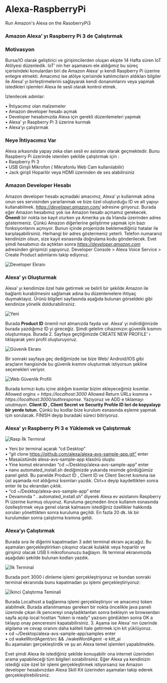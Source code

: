 # Alexa-RaspberryPi
Run Amazon's Alexa on the RasoberryPi3 
### Amazon Alexa’ yı Raspberry Pi 3 de Çalıştırmak
### Motivasyon

Bursa/IO olarak geliştirici ve girişimcilerden oluşan ekipte 14 Hafta süren IoT Atölyesi düzenledik. IoT’ nin her aşamasını ele aldığımız bu süreç içerisindeki konulardan biri de Amazon Alexa’ yı kendi Raspberry Pi üzerine entegre etmekti. Amacımız ise atölye içerisinde katılımcıların aldıkları bilgiler ile Alexa’ yı birleştirmelerini sağlayarak kendi donanımlarını veya yapmak istedikleri işlemleri Alexa ile sesli olarak kontrol etmek. 

İzlenilecek adımlar:<br/>

•	İhtiyacımız olan malzemeler<br/>
•	Amazon developer hesabı açmak<br/>
•	Developer hesabımızda Alexa için gerekli düzenlemeleri yapmak <br/>
•	Alexa’ yı Raspberry Pi 3 üzerine kurmak <br/>
•	Alexa’yı çalıştırmak <br/>

### Neye İhtiyacımız Var 

Alexa arkasında yapay zeka olan sesli ev asistanı olarak geçmektedir. Bunu Raspberry Pi üzerinde  istenilen şekilde çalıştırmak için : <br/>
•	Raspberry Pi 3 <br/> 
•	USB Girişli Mikrofon ( Mikrafonlu Web Cam kullanılabilir) <br/>
•	Jack girişli Hoparlör veya HDMI üzerinden de ses alabilirsiniz <br/>

### Amazon Developer Hesabı 
Amazon developer hesabı açmadaki amacımız, Alexa’ yı kullanmak adına onun ses servisinden yararlanmak ve bize özel oluşturduğu ID ve alt yapıyı kullanabilmek.
*https://developer.amazon.com/* adresine giriyoruz. Burada eğer Amazon hesabımız yok ise Amazon hesabı açmamız gerekecek. **Önemli** bir nokta ise kayıt olurken ya Amerika ya da İrlanda üzerinden adres göstermeniz. Çünkü Amazon diğerlerine geliştirme yapmak için bazı fonksiyonlarını açmıyor. Bunun içinde projenizde beklemediğiniz hatalar ile karşılaşabilirsiniz. Herhangi bir adres göstermeniz yeterli. Telefon numaranız kendinizin olsun, size kayıt esnasında doğrulama kodu gönderilecek.
Evet şimdi hesabımızı da açtıktan sonra *https://developer.amazon.com*  adresinden girişimizi yapıyoruz.  Developer Console > Alexa Voice Service > Create Product  adımlarını takip ediyoruz.

![Developer Ekranı](https://github.com/BahadirGLCK/Alexa-RaspberryPi/blob/master/images/1.jpg)

### Alexa’ yı Oluşturmak 

Alexa’ yı kendimize özel hale getirmek ve belirli bir şekilde Amazon ile bağlantı kurabilmesini sağlamak adına bu düzenlemelere ihtiyaç duymaktayız. Ürünü bilgileri sayfasında aşağıda bulunan görseldeki gibi kendinize yönelik doldurabilirsiniz. 

![Yeni](https://github.com/BahadirGLCK/Alexa-RaspberryPi/blob/master/images/2.jpg)

Burada **Product ID** önemli not almanızda fayda var. Alexa’ yı indirdiğimizde burada yazdığımız ID yi gireceğiz. 
Şimdi gelelim cihazımızın güvenlik kısmını oluşturmaya. Burada 2. Sayfaya geçtiğimizde CREATE NEW PROFILE' ı tıklayarak yeni profil oluşturuyoruz.

![Güvenik Ekranı](https://github.com/BahadirGLCK/Alexa-RaspberryPi/blob/master/images/3.jpg)

Bir sonraki sayfaya geç dediğimizde ise bize Web/ Android/IOS gibi araçların hangisinde bu güvenik kısmını oluşturmak istiyorsun şekline seçenekleri veriyor. 

![Web Güvenlik Profili](https://github.com/BahadirGLCK/Alexa-RaspberryPi/blob/master/images/4.jpg)

Burada kırmızı kutu içine aldığım kısımlar bizim ekleyeceğimiz kısımlar. Allowed orgins = *https://localhost:3000*  Allowed Return URLs kısmına = *https://localhost:3000/authresponse*.  Yazıyoruz ve ADD e tıklamayı unutmayın. 
**Client ID , Client Secret ve Security Profıle ID leri de kopyalayp bir yerde tutun.** Çünkü bu kodlar bize kurulum esnasında eşleme yapmak için sorulacak. 
FINISH deyip buradaki süreci bitiriyoruz.

### Alexa’ yı Raspberry Pi 3 e Yüklemek ve Çalıştırmak 

![Rasp İlk Terminal](https://github.com/BahadirGLCK/Alexa-RaspberryPi/blob/master/images/5.jpg)

•	Yeni bir terminal açarak    “cd Desktop” <br/>
•	“git clone https://github.com/alexa/alexa-avs-sample-app.git” enter <br/>
•	Masaüstünde alexa-avs-sample-app klasörü oluştu <br/>
•	Yine komut ekranından  “cd ~/Desktop/alexa-avs-sample-app” enter <br/>
•	nano automated_install.sh  dediğimizde yukarıda resimde gördüğümüz panel geldi. Bu panelde Product ID ,
Client ID ve Client Secret kısmına ise üst aşamada not aldığımız kısımları yazdık. Ctrl+x deyip kaydettikten sonra enter ile bu ekrandan çıktık. <br/>
•	“cd ~/Desktop/alexa-avs-sample-app”  enter <br/>
•	Devamında  “ . automated_install.sh” diyerek Alexa ev asistanını Raspberry Pi üzerine kurmuş oluyoruz. Kuruluma geçmeden önce kullanım esnasında özelleştirmek veya genel olarak kalmasını istediğiniz özellikler hakkında soruları yönelttikten sonra kuruluma geçildi. En fazla 20 dk. lık bir kurulumdan sonra çalıştırma kısmına geldi. <br/>

### Alexa’yı Çalıştırmak 
Burada sıra ile diğerini kapatmadan 3 adet terminal ekranı açacağız. Bu aşamaları gerçekleştirirken çıkışınız olacak kulaklık veya hoparlör ve girişiniz olacak USB li mikrofonunuzu bağlayın.
İlk terminal ekranımızda aşağıdaki şekilde bulunan kodları yazdık. 

![İlk Terminal](https://github.com/BahadirGLCK/Alexa-RaspberryPi/blob/master/images/6.jpg)

Burada  port 3000 i dinleme işlemi gerçekleştriyoruz ve bundan sonraki terminal ekranında bunu kapatmadan şu işlemi gerçekleştiriyoruz:

![İkinci Çalıştırma Teminali](https://github.com/BahadirGLCK/Alexa-RaspberryPi/blob/master/images/7.jpg)

Burada Localhost a bağlanma işlemi gerçekleştiriyor ve amacımız token alabilmek. Burada atlanılmaması gereken bir nokta öncelikle java paneli üzerinde çıkan ilk pencereyi onayladıktantan sonra bekleyin ve browserdan sayfa açılıp local hosttan “token is ready” yazısını gördükten sonra OK a tıklayıp onay penceresini kapatabilirsiniz. 
3. Aşama ise Alexa’ nın üzerinde algılama ve cevap oranını daha kaliteli hale getirmek için kit yüklüyoruz. <br/>
•	cd ~/Desktop/alexa-avs-sample-app/samples  enter <br/>
•	cd wakeWordAgent/src && ./wakeWordAgent -e kitt_ai <br/>
Bu aşamaları gerçekleştirdik ve şu an Alexa temel işlemleri yapabilmekte.

Evet şimdi Alexa ile istediğiniz şekilde konuşabilir ona internet üzerinden arama yapabileceği tüm bilgileri sorabilirsiniz. Eğer Alexa ya kendinizin istediği size özel bir işlemi gerçekleştirmek istiyorsanız ise Amazon developer hesabınızdan Alexa Skill Kit üzerinden aşamaları takip ederek gerçekleştirebilirsiniz. 
